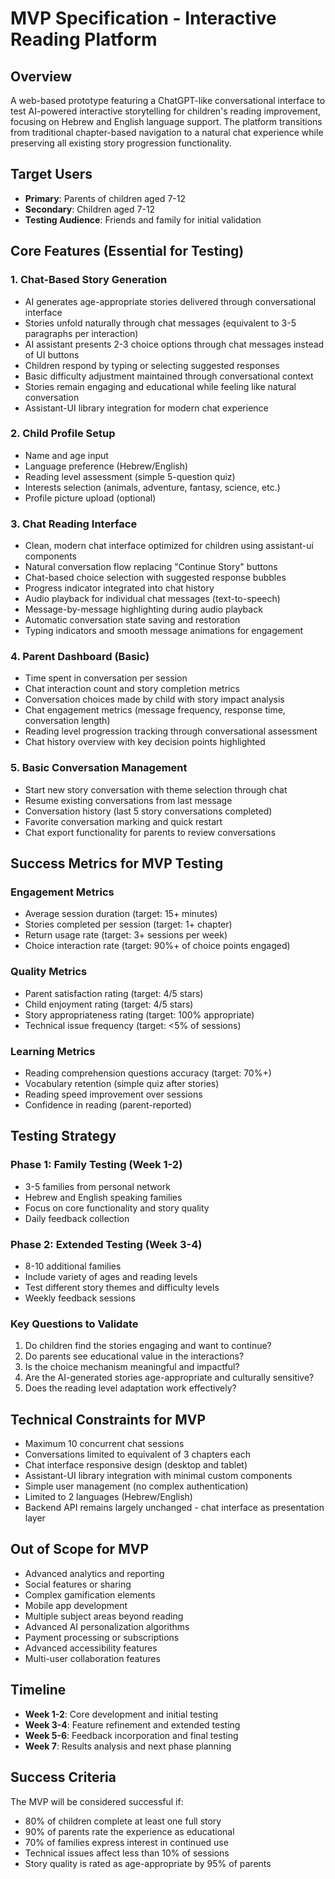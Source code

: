 # MVP Specification - Interactive Reading Platform

## Overview
A web-based prototype featuring a ChatGPT-like conversational interface to test AI-powered interactive storytelling for children's reading improvement, focusing on Hebrew and English language support. The platform transitions from traditional chapter-based navigation to a natural chat experience while preserving all existing story progression functionality.

## Target Users
- **Primary**: Parents of children aged 7-12
- **Secondary**: Children aged 7-12
- **Testing Audience**: Friends and family for initial validation

## Core Features (Essential for Testing)

### 1. Chat-Based Story Generation
- AI generates age-appropriate stories delivered through conversational interface
- Stories unfold naturally through chat messages (equivalent to 3-5 paragraphs per interaction)
- AI assistant presents 2-3 choice options through chat messages instead of UI buttons
- Children respond by typing or selecting suggested responses
- Basic difficulty adjustment maintained through conversational context
- Stories remain engaging and educational while feeling like natural conversation
- Assistant-UI library integration for modern chat experience

### 2. Child Profile Setup
- Name and age input
- Language preference (Hebrew/English)
- Reading level assessment (simple 5-question quiz)
- Interests selection (animals, adventure, fantasy, science, etc.)
- Profile picture upload (optional)

### 3. Chat Reading Interface
- Clean, modern chat interface optimized for children using assistant-ui components
- Natural conversation flow replacing "Continue Story" buttons
- Chat-based choice selection with suggested response bubbles
- Progress indicator integrated into chat history
- Audio playback for individual chat messages (text-to-speech)
- Message-by-message highlighting during audio playback
- Automatic conversation state saving and restoration
- Typing indicators and smooth message animations for engagement

### 4. Parent Dashboard (Basic)
- Time spent in conversation per session
- Chat interaction count and story completion metrics
- Conversation choices made by child with story impact analysis
- Chat engagement metrics (message frequency, response time, conversation length)
- Reading level progression tracking through conversational assessment
- Chat history overview with key decision points highlighted

### 5. Basic Conversation Management
- Start new story conversation with theme selection through chat
- Resume existing conversations from last message
- Conversation history (last 5 story conversations completed)
- Favorite conversation marking and quick restart
- Chat export functionality for parents to review conversations

## Success Metrics for MVP Testing

### Engagement Metrics
- Average session duration (target: 15+ minutes)
- Stories completed per session (target: 1+ chapter)
- Return usage rate (target: 3+ sessions per week)
- Choice interaction rate (target: 90%+ of choice points engaged)

### Quality Metrics
- Parent satisfaction rating (target: 4/5 stars)
- Child enjoyment rating (target: 4/5 stars)
- Story appropriateness rating (target: 100% appropriate)
- Technical issue frequency (target: <5% of sessions)

### Learning Metrics
- Reading comprehension questions accuracy (target: 70%+)
- Vocabulary retention (simple quiz after stories)
- Reading speed improvement over sessions
- Confidence in reading (parent-reported)

## Testing Strategy

### Phase 1: Family Testing (Week 1-2)
- 3-5 families from personal network
- Hebrew and English speaking families
- Focus on core functionality and story quality
- Daily feedback collection

### Phase 2: Extended Testing (Week 3-4)
- 8-10 additional families
- Include variety of ages and reading levels
- Test different story themes and difficulty levels
- Weekly feedback sessions

### Key Questions to Validate
1. Do children find the stories engaging and want to continue?
2. Do parents see educational value in the interactions?
3. Is the choice mechanism meaningful and impactful?
4. Are the AI-generated stories age-appropriate and culturally sensitive?
5. Does the reading level adaptation work effectively?

## Technical Constraints for MVP
- Maximum 10 concurrent chat sessions
- Conversations limited to equivalent of 3 chapters each
- Chat interface responsive design (desktop and tablet)
- Assistant-UI library integration with minimal custom components
- Simple user management (no complex authentication)
- Limited to 2 languages (Hebrew/English)
- Backend API remains largely unchanged - chat interface as presentation layer

## Out of Scope for MVP
- Advanced analytics and reporting
- Social features or sharing
- Complex gamification elements
- Mobile app development
- Multiple subject areas beyond reading
- Advanced AI personalization algorithms
- Payment processing or subscriptions
- Advanced accessibility features
- Multi-user collaboration features

## Timeline
- **Week 1-2**: Core development and initial testing
- **Week 3-4**: Feature refinement and extended testing  
- **Week 5-6**: Feedback incorporation and final testing
- **Week 7**: Results analysis and next phase planning

## Success Criteria
The MVP will be considered successful if:
- 80% of children complete at least one full story
- 90% of parents rate the experience as educational
- 70% of families express interest in continued use
- Technical issues affect less than 10% of sessions
- Story quality is rated as age-appropriate by 95% of parents